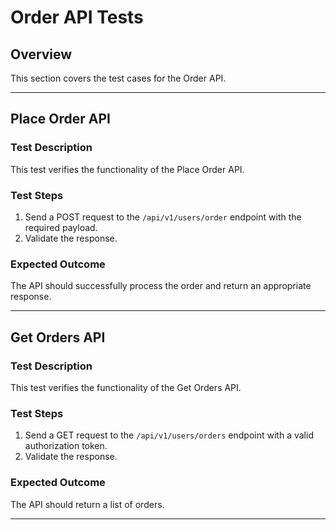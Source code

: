 # Order API Tests

## Overview

This section covers the test cases for the Order API.

---

## Place Order API

### **Test Description**

This test verifies the functionality of the Place Order API.

### **Test Steps**

1. Send a POST request to the `/api/v1/users/order` endpoint with the required payload.
2. Validate the response.

### **Expected Outcome**

The API should successfully process the order and return an appropriate response.

---

## Get Orders API

### **Test Description**

This test verifies the functionality of the Get Orders API.

### **Test Steps**

1. Send a GET request to the `/api/v1/users/orders` endpoint with a valid authorization token.
2. Validate the response.

### **Expected Outcome**

The API should return a list of orders.

---


